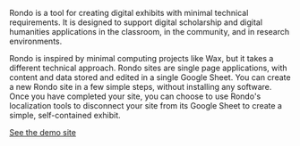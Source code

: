 Rondo is a tool for creating digital exhibits with minimal technical requirements. It is designed to support digital scholarship and digital humanities applications in the classroom, in the community, and in research environments.

Rondo is inspired by minimal computing projects like Wax, but it takes a different technical approach. Rondo sites are single page applications, with content and data stored and edited in a single Google Sheet. You can create a new Rondo site in a few simple steps, without installing any software. Once you have completed your site, you can choose to use Rondo's localization tools to disconnect your site from its Google Sheet to create a simple, self-contained exhibit.

[See the demo site](https://sjsu-library.github.io/rondo/)
